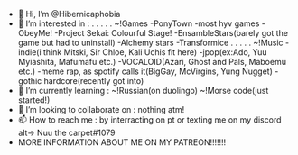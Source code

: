 - 👋 Hi, I’m @Hibernicaphobia
- 👀 I’m interested in : 
.  .  .  .  .  ~!Games -PonyTown -most hyv games -ObeyMe! -Project Sekai: Colourful Stage! -EnsambleStars(barely got the game but had to uninstall) -Alchemy stars -Transformice
.  .  .  .  .  ~!Music -indie(i think Mitski, Sir Chloe, Kali Uchis fit here) -jpop(ex:Ado, Yuu Myiashita, Mafumafu etc.) -VOCALOID(Azari, Ghost and Pals, Maboemu etc.) -meme rap, as spotify calls it(BigGay, McVirgins, Yung Nugget) -gothic hardcore(recently got into)
- 🌱 I’m currently learning : ~!Russian(on duolingo) ~!Morse code(just started!)
- 💞️ I’m looking to collaborate on : nothing atm!
- 📫 How to reach me : by interracting on pt or texting me on my discord alt-> Nuu the carpet#1079
- MORE INFORMATION ABOUT ME ON MY PATREON!!!!!!!

<!---
Hibernicaphobia/Hibernicaphobia is a ✨ special ✨ repository because its `README.md` (this file) appears on your GitHub profile.
You can click the Preview link to take a look at your changes.
--->
